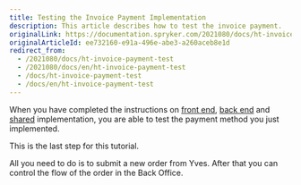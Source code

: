 ```yaml
---
title: Testing the Invoice Payment Implementation
description: This article describes how to test the invoice payment.
originalLink: https://documentation.spryker.com/2021080/docs/ht-invoice-payment-test
originalArticleId: ee732160-e91a-496e-abe3-a260aceb8e1d
redirect_from:
  - /2021080/docs/ht-invoice-payment-test
  - /2021080/docs/en/ht-invoice-payment-test
  - /docs/ht-invoice-payment-test
  - /docs/en/ht-invoice-payment-test
---
```


When you have completed the instructions on [front end](/docs/scos/dev/back-end-development/zed/data-manipulation/payment-methods/invoice/implementing-invoice-payment-in-front-end.html), [back end](/docs/scos/dev/back-end-development/zed/data-manipulation/payment-methods/invoice/implementing-invoice-payment-in-back-end.html) and [shared](/docs/scos/dev/back-end-development/zed/data-manipulation/payment-methods/invoice/implementing-invoice-payment-in-front-end.html-be-shared) implementation, you are able to test the payment method you just implemented.

 This is the last step for this tutorial.

All you need to do is to submit a new order from Yves. After that you can control the flow of the order in the Back Office.

